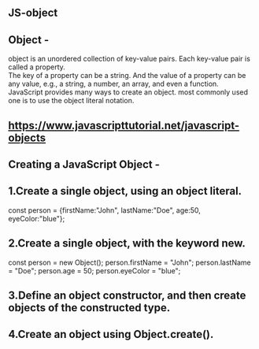 ## JS-object

## Object -

object is an unordered collection of key-value pairs. Each key-value pair is called a property.<br>
The key of a property can be a string. And the value of a property can be any value, e.g., a string, a number, an array, and even a function.<br>
JavaScript provides  many ways to create an object. most commonly used one is to use the object literal notation.

##  https://www.javascripttutorial.net/javascript-objects

## Creating a JavaScript Object -

## 1.Create a single object, using an object literal.<br>
const person = {firstName:"John", lastName:"Doe", age:50, eyeColor:"blue"};

## 2.Create a single object, with the keyword new.<br>
const person = new Object();
person.firstName = "John";
person.lastName = "Doe";
person.age = 50;
person.eyeColor = "blue";

## 3.Define an object constructor, and then create objects of the constructed type.<br>
## 4.Create an object using Object.create().


